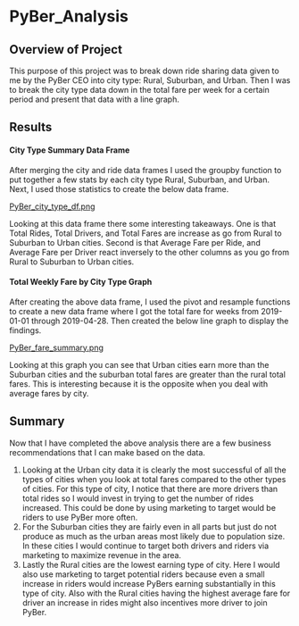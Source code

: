 # PyBer_Analysis

## Overview of Project

This purpose of this project was to break down ride sharing data given to me by the PyBer CEO into city type: Rural, Suburban, and Urban. Then I was to break the city type data down in the total fare per week for a certain period and present that data with a line graph.

## Results

#### City Type Summary Data Frame

After merging the city and ride data frames I used the groupby function to put together a few stats by each city type Rural, Suburban, and Urban. Next, I used those statistics to create the below data frame.


[PyBer_city_type_df.png](https://github.com/SZapata4/PyBer_Analysis/blob/main/analysis/PyBer_city_type_df.png)

Looking at this data frame there some interesting takeaways. One is that Total Rides, Total Drivers, and Total Fares are increase as go from Rural to Suburban to Urban cities. Second is that Average Fare per Ride, and Average Fare per Driver react inversely to the other columns as you go from Rural to Suburban to Urban cities.

#### Total Weekly Fare by City Type Graph

After creating the above data frame, I used the pivot and resample functions to create a new data frame where I got the total fare for weeks from 2019-01-01 through 2019-04-28. Then created the below line graph to display the findings.

[PyBer_fare_summary.png](https://github.com/SZapata4/PyBer_Analysis/blob/main/analysis/PyBer_fare_summary.png)

Looking at this graph you can see that Urban cities earn more than the Suburban cities and the suburban total fares are greater than the rural total fares. This is interesting because it is the opposite when you deal with average fares by city.

## Summary

Now that I have completed the above analysis there are a few business recommendations that I can make based on the data. 
1.	Looking at the Urban city data it is clearly the most successful of all the types of cities when you look at total fares compared to the other types of cities. For this type of city, I notice that there are more drivers than total rides so I would invest in trying to get the number of rides increased. This could be done by using marketing to target would be riders to use PyBer more often.
2.	For the Suburban cities they are fairly even in all parts but just do not produce as much as the urban areas most likely due to population size. In these cities I would continue to target both drivers and riders via marketing to maximize revenue in the area.
3.	Lastly the Rural cities are the lowest earning type of city. Here I would also use marketing to target potential riders because even a small increase in riders would increase PyBers earning substantially in this type of city. Also with the Rural cities having the highest average fare for driver an increase in rides might also incentives more driver to join PyBer.


